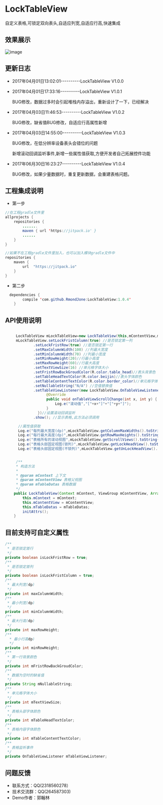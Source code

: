 # LockTableView
自定义表格,可锁定双向表头,自适应列宽,自适应行高,快速集成<br>
## 效果展示

![image](https://github.com/RmondJone/LockTableView/blob/master/show.gif)

## 更新日志
* 2017年04月01日13:02:01----------LockTableView V1.0.0

* 2017年04月01日17:33:16----------LockTableView V1.0.1

  BUG修改，数据过多时会引起堆栈内存溢出，重新设计了一下，已经解决

* 2017年04月03日11:46:53----------LockTableView V1.0.2

  BUG修改，缺省值BUG修改，自适应行高属性新增

* 2017年04月03日14:55:00----------LockTableView V1.0.3

  BUG修改，在低分辨率设备表头会错位的问题

  新增滚动回调监听事件,新增一些属性值获取,方便开发者自己拓展控件功能

* 2017年06月30日16:23:27----------LockTableView V1.0.4

  BUG修改，如果少量数据时，重复更新数据，会重建表格问题。

## 工程集成说明
* 第一步
```java
//在工程gradle文件里
allprojects {
    repositories {
        .......
        maven { url 'https://jitpack.io' }
        ......
    }
}
```

```java
//如果不在工程gradle文件里加入，也可以加入模块gradle文件中
repositories {
    maven {
        url  "https://jitpack.io"
    }
}
```

* 第二步
```java
  dependencies {
		compile 'com.github.RmondJone:LockTableView:1.0.4'
	}
```

## API使用说明

```java

     LockTableView mLockTableView=new LockTableView(this,mContentView,mTableDatas);
     mLockTableView.setLockFristColumn(true) //是否锁定第一列
             .setLockFristRow(true) //是否锁定第一行
             .setMaxColumnWidth(100) //列最大宽度
             .setMinColumnWidth(70) //列最小宽度
             .setMinRowHeight(20)//行最小高度
             .setMaxRowHeight(60)//行最大高度
             .setTextViewSize(16) //单元格字体大小
             .setFristRowBackGroudColor(R.color.table_head)//表头背景色
             .setTableHeadTextColor(R.color.beijin)//表头字体颜色
             .setTableContentTextColor(R.color.border_color)//单元格字体颜色
             .setNullableString("N/A") //空值替换值
             .setTableViewListener(new LockTableView.OnTableViewListener() {
                   @Override
                   public void onTableViewScrollChange(int x, int y) {
                       Log.e("滚动值","["+x+"]"+"["+y+"]");
                   }
               })//设置滚动回调监听
             .show(); //显示表格,此方法必须调用

      //属性值获取
      Log.e("每列最大宽度(dp)",mLockTableView.getColumnMaxWidths().toString());
      Log.e("每行最大高度(dp)",mLockTableView.getRowMaxHeights().toString());
      Log.e("表格所有的滚动视图",mLockTableView.getScrollViews().toString());
      Log.e("表格头部固定视图(锁列)",mLockTableView.getLockHeadView().toString());
      Log.e("表格头部固定视图(不锁列)",mLockTableView.getUnLockHeadView().toString());


     /**
     * 构造方法
     *
     * @param mContext 上下文
     * @param mContentView 表格父视图
     * @param mTableDatas 表格数据
     */
    public LockTableView(Context mContext, ViewGroup mContentView, ArrayList<ArrayList<String>> mTableDatas) {
        this.mContext = mContext;
        this.mContentView = mContentView;
        this.mTableDatas = mTableDatas;
        initAttrs();
    }

```
## 目前支持可自定义属性

```java
/**
 * 是否锁定首行
 */
private boolean isLockFristRow = true;
/**
 * 是否锁定首列
 */
private boolean isLockFristColumn = true;
/**
 * 最大列宽(dp)
 */
private int maxColumnWidth;
/**
 * 最小列宽(dp)
 */
private int minColumnWidth;
/**
 * 最大行高(dp)
 */
private int maxRowHeight;
/**
  * 最小行高dp)
  */
private int minRowHeight;
/**
 * 第一行背景颜色
 */
private int mFristRowBackGroudColor;
/**
 * 数据为空时的缺省值
 */
private String mNullableString;
/**
 * 单元格字体大小
 */
private int mTextViewSize;
/**
 * 表格头部字体颜色
 */
private int mTableHeadTextColor;
/**
 * 表格内容字体颜色
 */
private int mTableContentTextColor;
/**
 * 表格监听事件
 */
private OnTableViewListener mTableViewListener;

```

## 问题反馈
* 联系方式：QQ(2318560278）
* 技术交流群：QQ(264587303)
* Demo作者：郭翰林
